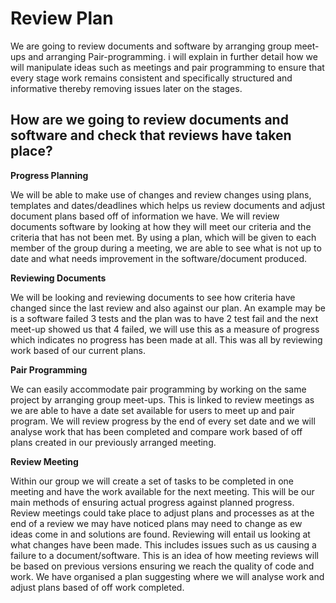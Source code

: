 # Review Plan 
We are going to review documents and software by arranging group meet-ups and arranging Pair-programming. i will explain in further detail how we will manipulate ideas such as meetings and pair programming to ensure that every stage work remains consistent and specifically
structured and informative thereby removing issues later on the stages.


## How are we going to review documents and software and check that reviews have taken place?

__Progress Planning__

We will be able to make use
of changes and review changes using plans, templates and dates/deadlines which helps us review documents and adjust document plans based off of information we have. We will review documents software
by looking at how they will meet our criteria and the criteria that has not been met. By using a plan, which will be given to each member of the group during a meeting, we are able to see what is not up to date and what needs improvement in the software/document produced.
 
__Reviewing Documents__

We will be looking and reviewing documents to see how criteria have changed since the last review and also against our plan. An example may be is a software failed 3 tests and the plan was to have 2 test fail and  the next meet-up showed us that 4 failed, we will use this as a measure of progress which indicates no progress has been made at all. This was all by reviewing work based of our current plans.

__Pair Programming__

We can easily accommodate pair programming by working on the same project by arranging group meet-ups. This is linked to review meetings
as we are able to have a date set available for users to meet up and pair program. We will review progress by the end of every set date and we will analyse work that has been completed and compare work based of off plans created in our previously arranged meeting. 

__Review Meeting__

Within our group we will create a set of tasks to be completed in one meeting and have the work available for the next meeting. This will be our main methods of ensuring actual progress against planned progress. Review meetings could take place to adjust plans and processes as at the end of a review we may have noticed plans may need to change as ew ideas come in and solutions are found. Reviewing will entail us looking at what changes have been made. This includes issues such as us causing a failure to a document/software. This is an idea of how meeting reviews will be based on previous versions ensuring we reach the quality of code and work. We have organised a plan suggesting where we will analyse work and adjust plans based of off work completed.